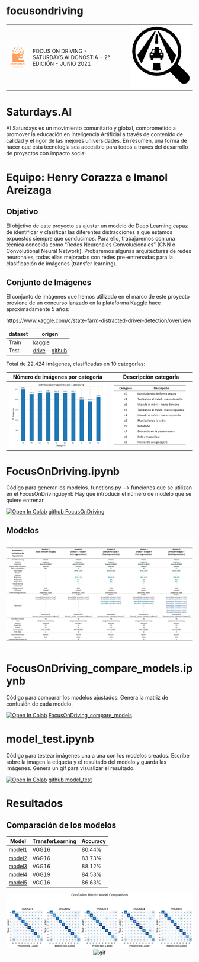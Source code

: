 # focusondriving

|  |  | |
|---------------------------------------------|----------|------------|
|  ![saturdays](doc/saturdaysai_donosti.png)  | FOCUS ON DRIVING - SATURDAYS.AI DONOSTIA - 2ª EDICIÓN - JUNIO 2021 |![logo](doc/logo_focusondriving.PNG)|

# Saturdays.AI

AI Saturdays es un movimiento comunitario y global, comprometido a promover la educación en Inteligencia Artificial a través de contenido de calidad y el rigor de las mejores universidades.
En resumen, una forma de hacer que esta tecnología sea accesible para todos a través del desarrollo de proyectos con impacto social.

# Equipo: Henry Corazza e Imanol Areizaga
## Objetivo
El objetivo de este proyecto es ajustar un modelo de Deep Learning capaz de identificar y clasificar las diferentes distracciones a que estamos expuestos siempre que conducimos.
Para ello, trabajaremos con una técnica conocida como “Redes Neuronales Convolucionales” (CNN o Convolutional Neural Network).
Probaremos algunas arquitecturas de redes neuronales, todas ellas mejoradas con redes pre-entrenadas para la clasificación de imágenes (transfer learning).

## Conjunto de Imágenes
El conjunto de imágenes que hemos utilizado en el marco de este proyecto proviene de un concurso lanzado en la plataforma Kaggle hace aproximadamente 5 años: 

https://www.kaggle.com/c/state-farm-distracted-driver-detection/overview 

dataset|origen|
|-------|------|
| Train |[kaggle](https://www.kaggle.com/c/state-farm-distracted-driver-detection/data?select=imgs)|
| Test  |[drive](https://drive.google.com/drive/folders/1Me6BfHUGM4JRzmKc4FnlmaYB5Kbs73gc?usp=sharing) - [github](src/img/test)|


Total de 22.424 imágenes, clasificadas en 10 categorías:

<center>

|Número de imágenes por categoría | Descripción categoría|
|---------------------------------|----------------------|
|  ![img_categorias](doc/categorias_img.PNG)  | ![img_categorias](doc/categorias_descripcion.PNG) |


</center>

# FocusOnDriving.ipynb
Código para generar los modelos.
functions.py --> funciones que se utilizan en el FocusOnDriving.ipynb
Hay que introducir el número de modelo que se quiere entrenar

[![Open In Colab](https://colab.research.google.com/assets/colab-badge.svg)](https://colab.research.google.com/github/iareizagau/focusondriving/blob/main/src/FocusOnDriving.ipynb) [github FocusOnDriving](src/FocusOnDriving.ipynb) 


## Modelos

![tabla_modelos](doc/tabla_modelos.jpeg)

# FocusOnDriving_compare_models.ipynb
Código para comparar los modelos ajustados. Genera la matriz de confusión de cada modelo.

[![Open In Colab](https://colab.research.google.com/assets/colab-badge.svg)](https://colab.research.google.com/github/iareizagau/focusondriving/blob/main/src/FocusOnDriving_compare_models.ipynb) [FocusOnDriving_compare_models](src/FocusOnDriving_compare_models.ipynb)



# model_test.ipynb
Código para testear imágenes una a una con los modelos creados. Escribe sobre la imagen la etiqueta y el resultado del modelo y guarda las imágenes. Genera un gif para visualizar el resultado.

[![Open In Colab](https://colab.research.google.com/assets/colab-badge.svg)](https://colab.research.google.com/github/iareizagau/focusondriving/blob/main/src/model_test.ipynb) [github model_test](src/model_test.ipynb)

# Resultados
## Comparación de los modelos

<center>

|Model|TransferLearning|Accuracy|
|-----|----------------|--------|
|  [model1](https://drive.google.com/file/d/13UQPCI5cHjP8WRA07RmfbkXVrplu3wne/view?usp=sharing)  |     VGG16      | 80.44% |
|  [model2](https://drive.google.com/file/d/1jSfnr8i51t90xX6FHvl1Vd3jAuLsHaMV/view?usp=sharing)  |     VGG16      | 83.73% |
|  [model3](https://drive.google.com/file/d/1x6ACmg7X8QbP6HSbTE1iMnbdythLz9cE/view?usp=sharing)  |     VGG16      | 88.12% |
|  [model4](https://drive.google.com/file/d/1YdAlemOrfsvTm4XR89Kib-kfOT3Nr7by/view?usp=sharing)  |     VGG19      | 84.53% |
|  [model5](https://drive.google.com/file/d/1XTd2epMd6NbRKtYGNoGGq8yi5O2vVjNI/view?usp=sharing)  |     VGG16      | 86.63% |

</center>


<center>

![img](src/img/comparacion_modelos.png)
![gif](doc/result.gif)

</center>
